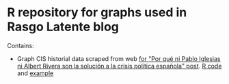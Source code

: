 # R repository for graphs used in Rasgo Latente blog

Contains:

- Graph CIS historial data scraped from web [for "Por qué ni Pablo Iglesias ni Albert Rivera son la solución a la crisis política española" post](http://rasgolatente.es/politica-error-fundamental-atribucion/). [R code](https://github.com/guidocor/R-graphs-and-perks) and [example](https://github.com/guidocor/R-graphs-and-perks/blob/master/cis_historical_data/politicos.png)